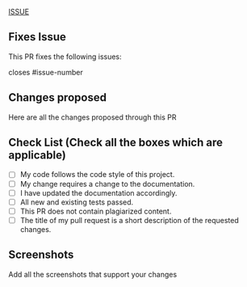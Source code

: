 [ISSUE](https://github.com/saurabharch/rollout/issues/ISSUE)

## Fixes Issue

This PR fixes the following issues:

closes #issue-number

<!-- Write down all the changes made-->

## Changes proposed

Here are all the changes proposed through this PR

<!-- Check all the boxes which are applicable to check the box correctly follow the following conventions-->
<!--
[x] - Correct
[X] - Correct
-->

## Check List (Check all the boxes which are applicable) <!--Follow the above conventions to check the box-->

- [ ] My code follows the code style of this project.
- [ ] My change requires a change to the documentation.
- [ ] I have updated the documentation accordingly.
- [ ] All new and existing tests passed.
- [ ] This PR does not contain plagiarized content.
- [ ] The title of my pull request is a short description of the requested changes.

<!--Add screenshots of the changed output-->

## Screenshots

Add all the screenshots that support your changes
